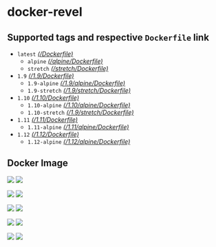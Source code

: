 # docker-revel


## Supported tags and respective `Dockerfile` link

* `latest` _[(/Dockerfile)](https://github.com/kterada0509/docker-revel/blob/master/Dockerfile)_
    * `alpine` _[(/alpine/Dockerfile)](https://github.com/kterada0509/docker-revel/blob/master/alpine/Dockerfile)_
    * `stretch` _[(/stretch/Dockerfile)](https://github.com/kterada0509/docker-revel/blob/master/stretch/Dockerfile)_
* `1.9` _[(/1.9/Dockerfile)](https://github.com/kterada0509/docker-revel/blob/master/1.9/Dockerfile)_
    * `1.9-alpine` _[(/1.9/alpine/Dockerfile)](https://github.com/kterada0509/docker-revel/blob/master/1.9/alpine/Dockerfile)_
    * `1.9-stretch` _[(/1.9/stretch/Dockerfile)](https://github.com/kterada0509/docker-revel/blob/master/1.9/stretch/Dockerfile)_
* `1.10` _[(/1.10/Dockerfile)](https://github.com/kterada0509/docker-revel/blob/master/1.10/Dockerfile)_
    * `1.10-alpine` _[(/1.10/alpine/Dockerfile)](https://github.com/kterada0509/docker-revel/blob/master/1.10/alpine/Dockerfile)_
    * `1.10-stretch` _[(/1.9/stretch/Dockerfile)](https://github.com/kterada0509/docker-revel/blob/master/1.10/stretch/Dockerfile)_
* `1.11` _[(/1.11/Dockerfile)](https://github.com/kterada0509/docker-revel/blob/master/1.11/Dockerfile)_
    * `1.11-alpine` _[(/1.11/alpine/Dockerfile)](https://github.com/kterada0509/docker-revel/blob/master/1.11/alpine/Dockerfile)_
* `1.12` _[(/1.12/Dockerfile)](https://github.com/kterada0509/docker-revel/blob/master/1.12/Dockerfile)_
    * `1.12-alpine` _[(/1.12/alpine/Dockerfile)](https://github.com/kterada0509/docker-revel/blob/master/1.12/alpine/Dockerfile)_



## Docker Image

[![](https://images.microbadger.com/badges/version/kterada0509/docker-revel.svg)](http://microbadger.com/images/kterada0509/docker-revel "Get your own version badge on microbadger.com")  [![](https://images.microbadger.com/badges/image/kterada0509/docker-revel.svg)](http://microbadger.com/images/kterada0509/docker-revel "Get your own image badge on microbadger.com")

[![](https://images.microbadger.com/badges/version/kterada0509/docker-revel:1.9.svg)](http://microbadger.com/images/kterada0509/docker-revel:1.9 "Get your own version badge on microbadger.com")  [![](https://images.microbadger.com/badges/image/kterada0509/docker-revel:1.9.svg)](http://microbadger.com/images/kterada0509/docker-revel:1.9 "Get your own image badge on microbadger.com")

[![](https://images.microbadger.com/badges/version/kterada0509/docker-revel:1.10.svg)](http://microbadger.com/images/kterada0509/docker-revel:1.10 "Get your own version badge on microbadger.com")  [![](https://images.microbadger.com/badges/image/kterada0509/docker-revel:1.10.svg)](http://microbadger.com/images/kterada0509/docker-revel:1.10 "Get your own image badge on microbadger.com")

[![](https://images.microbadger.com/badges/version/kterada0509/docker-revel:1.11.svg)](http://microbadger.com/images/kterada0509/docker-revel:1.11 "Get your own version badge on microbadger.com")  [![](https://images.microbadger.com/badges/image/kterada0509/docker-revel:1.11.svg)](http://microbadger.com/images/kterada0509/docker-revel:1.11 "Get your own image badge on microbadger.com")

[![](https://images.microbadger.com/badges/version/kterada0509/docker-revel:1.12.svg)](http://microbadger.com/images/kterada0509/docker-revel:1.12 "Get your own version badge on microbadger.com")  [![](https://images.microbadger.com/badges/image/kterada0509/docker-revel:1.12.svg)](http://microbadger.com/images/kterada0509/docker-revel:1.12 "Get your own image badge on microbadger.com")
